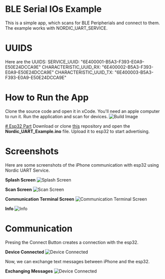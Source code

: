 # BLE Serial IOs Example
This is a simple app, which scans for BLE Peripherials and connect to them. The example works with NORDIC_UART_SERVICE.

# UUIDS
Here are the UUIDS:
  SERVICE_UUID:           "6E400001-B5A3-F393-E0A9-E50E24DCCA9E"
  CHARACTERISTIC_UUID_RX: "6E400002-B5A3-F393-E0A9-E50E24DCCA9E"
  CHARACTERISTIC_UUID_TX: "6E400003-B5A3-F393-E0A9-E50E24DCCA9E"

# How to Run the App
Clone the source code and open it in xCode. You'll need an apple computer to run it. Run the application and scan for devices.
![Build Image](https://github.com/hammad1201/Images/blob/main/Screenshot%202021-10-21%20at%204.22.24%20PM.png)

[# Esp32 Part](https://github.com/hammad1201/NordicUARTExampleEsp32)
Download or clone [this](https://github.com/hammad1201/NordicUARTExampleEsp32) repository and open the **Nordic_UART_Example.ino** file. Upload it to esp32 to start advertising.

# Screenshots
Here are some screenshots of the iPhone communication with esp32 using Nordic UART Service.

**Splash Screen**
![Splash Screen](https://github.com/hammad1201/Images/blob/main/IMG_5085.PNG)

**Scan Screen**
![Scan Screen](https://github.com/hammad1201/Images/blob/main/IMG_5086.PNG)

**Communication Terminal Screen**
![Communication Terminal Screen](https://github.com/hammad1201/Images/blob/main/IMG_5087.PNG)

**Info**
![Info](https://github.com/hammad1201/Images/blob/main/IMG_5088.PNG)

# Communication
Presing the Connect Button creates a connection with the esp32.

**Device Connected**
![Device Connected](https://github.com/hammad1201/Images/blob/main/IMG_5089.PNG)

Now, we can exchange text messages between iPhone and the esp32.

**Exchanging Messages**
![Device Connected](https://github.com/hammad1201/Images/blob/main/IMG_5090.PNG)

